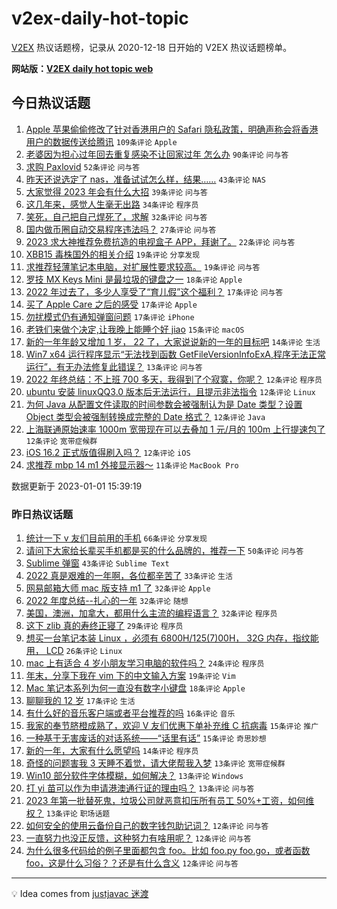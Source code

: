 # v2ex-daily-hot-topic

[V2EX](https://www.v2ex.com/) 热议话题榜，记录从 2020-12-18 日开始的 V2EX 热议话题榜单。

**网站版：[V2EX daily hot topic web](https://boojack.github.io/v2ex-daily-hot-topic-web/)**

## 今日热议话题

<!-- TODAY BEGIN -->

1. [Apple 苹果偷偷修改了针对香港用户的 Safari 隐私政策，明确声称会将香港用户的数据传送给腾讯](https://www.v2ex.com/t/905897) `109条评论` `Apple`
1. [老婆因为担心过年回去重复感染不让回家过年 怎么办](https://www.v2ex.com/t/905903) `90条评论` `问与答`
1. [求购 Paxlovid](https://www.v2ex.com/t/905877) `52条评论` `问与答`
1. [昨天还说选定了 nas，准备试试怎么样，结果……](https://www.v2ex.com/t/905908) `43条评论` `NAS`
1. [大家觉得 2023 年会有什么大招](https://www.v2ex.com/t/905923) `39条评论` `问与答`
1. [这几年来，感觉人生毫无出路](https://www.v2ex.com/t/905915) `34条评论` `程序员`
1. [笑死，自己把自己焊死了，求解](https://www.v2ex.com/t/905878) `32条评论` `问与答`
1. [国内做币圈自动交易程序违法吗？](https://www.v2ex.com/t/905892) `27条评论` `问与答`
1. [2023 求大神推荐免费抗造的电视盒子 APP，拜谢了。](https://www.v2ex.com/t/905907) `22条评论` `问与答`
1. [XBB15 毒株国外的相关介绍](https://www.v2ex.com/t/905967) `19条评论` `分享发现`
1. [求推荐轻薄笔记本电脑，对扩展性要求较高。](https://www.v2ex.com/t/905940) `19条评论` `问与答`
1. [罗技 MX Keys Mini 是最垃圾的键盘之一](https://www.v2ex.com/t/905931) `18条评论` `Apple`
1. [2022 年过去了，多少人享受了“育儿假”这个福利？](https://www.v2ex.com/t/905929) `17条评论` `问与答`
1. [买了 Apple Care 之后的感受](https://www.v2ex.com/t/905913) `17条评论` `Apple`
1. [勿扰模式仍有通知弹窗问题](https://www.v2ex.com/t/905883) `17条评论` `iPhone`
1. [老铁们来做个决定,让我晚上能睡个好 jiao](https://www.v2ex.com/t/905963) `15条评论` `macOS`
1. [新的一年年龄又增加 1 岁， 22 了，大家说说新的一年的目标吧](https://www.v2ex.com/t/905889) `14条评论` `生活`
1. [Win7 x64 运行程序显示“无法找到函数 GetFileVersionInfoExA,程序无法正常运行”，有无办法修复此错误？](https://www.v2ex.com/t/905947) `13条评论` `问与答`
1. [2022 年终总结：不上班 700 多天，我得到了个寂寞，你呢？](https://www.v2ex.com/t/905969) `12条评论` `程序员`
1. [ubuntu 安装 linuxQQ3.0 版本后无法运行，且提示非法指令](https://www.v2ex.com/t/905952) `12条评论` `Linux`
1. [为何 Java 从配置文件读取的时间参数会被强制认为是 Date 类型？设置 Object 类型会被强制转换成完整的 Date 格式？](https://www.v2ex.com/t/905904) `12条评论` `Java`
1. [上海联通原始速率 1000m 宽带现在可以去叠加 1 元/月的 100m 上行提速包了](https://www.v2ex.com/t/905888) `12条评论` `宽带症候群`
1. [iOS 16.2 正式版值得刷入吗？](https://www.v2ex.com/t/905874) `12条评论` `iOS`
1. [求推荐 mbp 14 m1 外接显示器～](https://www.v2ex.com/t/905939) `11条评论` `MacBook Pro`

数据更新于 2023-01-01 15:39:19

<!-- TODAY END -->

### 昨日热议话题

<!-- YESTERDAY BEGIN -->

1. [统计一下 v 友们目前用的手机](https://www.v2ex.com/t/905828) `66条评论` `分享发现`
1. [请问下大家给长辈买手机都是买的什么品牌的，推荐一下](https://www.v2ex.com/t/905758) `50条评论` `问与答`
1. [Sublime 弹窗](https://www.v2ex.com/t/905745) `43条评论` `Sublime Text`
1. [2022 真是艰难的一年啊，各位都辛苦了](https://www.v2ex.com/t/905816) `33条评论` `生活`
1. [网易邮箱大师 mac 版支持 m1 了](https://www.v2ex.com/t/905746) `32条评论` `Apple`
1. [2022 年度总结--扎心的一年](https://www.v2ex.com/t/905770) `32条评论` `随想`
1. [美国，澳洲，加拿大，都用什么主流的编程语言？](https://www.v2ex.com/t/905812) `32条评论` `程序员`
1. [这下 zlib 真的寿终正寝了](https://www.v2ex.com/t/905820) `29条评论` `程序员`
1. [想买一台笔记本装 Linux ，必须有 6800H/125(7)00H， 32G 内存，指纹能用， LCD](https://www.v2ex.com/t/905767) `26条评论` `Linux`
1. [mac 上有适合 4 岁小朋友学习电脑的软件吗？](https://www.v2ex.com/t/905734) `24条评论` `程序员`
1. [年末，分享下我在 vim 下的中文输入方案](https://www.v2ex.com/t/905814) `19条评论` `Vim`
1. [Mac 笔记本系列为何一直没有数字小键盘](https://www.v2ex.com/t/905804) `18条评论` `Apple`
1. [聊聊我的 12 岁](https://www.v2ex.com/t/905733) `17条评论` `生活`
1. [有什么好的音乐客户端或者平台推荐的吗](https://www.v2ex.com/t/905749) `16条评论` `音乐`
1. [我家的奉节脐橙成熟了，欢迎 V 友们优惠下单补充维 C 抗病毒](https://www.v2ex.com/t/905752) `15条评论` `推广`
1. [一种基于无害废话的对话系统——“话里有话”](https://www.v2ex.com/t/905750) `15条评论` `奇思妙想`
1. [新的一年，大家有什么愿望吗](https://www.v2ex.com/t/905848) `14条评论` `程序员`
1. [奇怪的问题害我 3 天睡不着觉，请大佬帮我入梦](https://www.v2ex.com/t/905844) `13条评论` `宽带症候群`
1. [Win10 部分软件字体模糊，如何解决？](https://www.v2ex.com/t/905768) `13条评论` `Windows`
1. [打 yi 苗可以作为申请港澳通行证的理由吗？](https://www.v2ex.com/t/905765) `13条评论` `问与答`
1. [2023 年第一批替死鬼，垃圾公司就恶意扣压所有员工 50%+工资，如何维权？](https://www.v2ex.com/t/905751) `13条评论` `职场话题`
1. [如何安全的使用云备份自己的数字钱包助记词？](https://www.v2ex.com/t/905861) `12条评论` `问与答`
1. [一直努力也没正反馈，这种努力有啥用呢？](https://www.v2ex.com/t/905846) `12条评论` `问与答`
1. [为什么很多代码给的例子里面都包含 foo。比如 foo.py foo.go，或者函数 foo，这是什么习俗？？还是有什么含义](https://www.v2ex.com/t/905799) `12条评论` `问与答`

<!-- YESTERDAY END -->

---

💡 Idea comes from [justjavac 迷渡](https://github.com/justjavac/)
